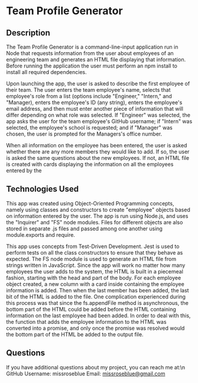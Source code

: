 # Team Profile Generator

## Description
The Team Profile Generator is a command-line-input application run in Node that requests information from the user about employees of an engineering team and generates an HTML file displaying that information. Before running the application the user must perform an npm install to install all required dependencies.

Upon launching the app, the user is asked to describe the first employee of their team. The user enters the team employee's name, selects that employee's role from a list (options include "Engineer," "Intern," and "Manager), enters the employee's ID (any string), enters the employee's email address, and then must enter another piece of information that will differ depending on what role was selected. If "Engineer" was selected, the app asks the user for the team employee's GitHub username; if "Intern" was selected, the employee's school is requested; and if "Manager" was chosen, the user is prompted for the Managers's office number.

When all information on the employee has been entered, the user is asked whether there are any more members they would like to add. If so, the user is asked the same questions about the new employees. If not, an HTML file is created with cards displaying the information on all the employees entered by the
## Technologies Used
This app was created using Object-Oriented Programming concepts, namely using classes and constructors to create "employee" objects based on information entered by the user. The app is run using Node.js, and uses the "Inquirer" and "FS" node modules. Files for different objects are also stored in separate .js files and passed among one another using module.exports and require.

This app uses concepts from Test-Driven Development. Jest is used to perform tests on all the class constructors to ensure that they behave as expected. The FS node module is used to generate an HTML file from strings written in JavaScript. Since the app will work no matter how many employees the user adds to the system, the HTML is built in a piecemeal fashion, starting with the head and part of the body. For each employee object created, a new column with a card inside containing the employee information is added. Then when the last member has been added, the last bit of the HTML is added to the file. One complication experienced during this process was that since the fs.appendFile method is asynchronous, the bottom part of the HTML could be added before the HTML containing information on the last employee had been added. In order to deal with this, the function that adds the employee information to the HTML was converted into a promise, and only once the promise was resolved would the bottom part of the HTML be added to the output file.
## Questions
If you have additional questions about my project, you can reach me at:\n
GitHub Username: missroseblue
Email: missroseblue@gmail.com
